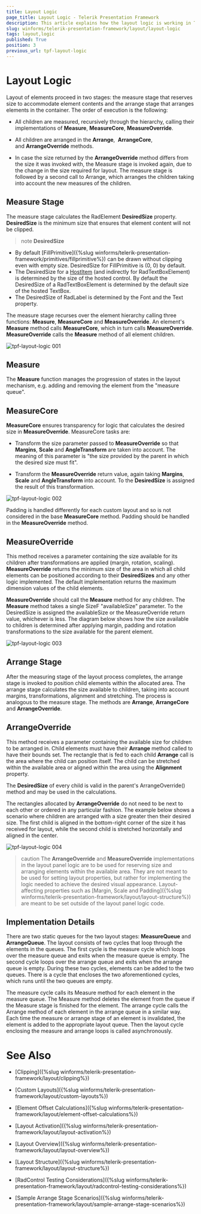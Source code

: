 ```yaml
---
title: Layout Logic
page_title: Layout Logic - Telerik Presentation Framework
description: This article explains how the layout logic is working in Telerik Presentation Framework.
slug: winforms/telerik-presentation-framework/layout/layout-logic
tags: layout,logic
published: True
position: 3
previous_url: tpf-layout-logic
---
```


# Layout Logic

Layout of elements proceed in two stages: the measure stage that reserves size to accommodate element contents and the arrange stage that arranges elements in the container. The order of execution is the following:

* All children are measured, recursively through the hierarchy, calling their implementations of __Measure__, __MeasureCore__, __MeasureOverride__.

* All children are arranged in the __Arrange__,  __ArrangeCore__, and __ArrangeOverride__ methods.

* In case the size returned by the __ArrangeOverride__ method differs from the size it was invoked with, the Measure stage is invoked again, due to the change in the size required for layout. The measure stage is followed by a second call to Arrange, which arranges the children taking into account the new measures of the children.

## Measure Stage

The measure stage calculates the RadElement __DesiredSize__ property. __DesiredSize__ is the minimum size that ensures that element content will not be clipped.

>note  __DesiredSize__ 
* By default [FillPrimitive]({%slug winforms/telerik-presentation-framework/primitives/fillprimitive%}) can be drawn without clipping even with empty size. DesiredSize for FillPrimitive is (0, 0) by default.
* The DesiredSize for a [HostItem](https://docs.telerik.com/devtools/winforms/api/telerik.wincontrols.radhostitem.html) (and indirectly for RadTextBoxElement) is determined by the size of the hosted control. By default the DesiredSize of a RadTextBoxElement is determined by the default size of the hosted TextBox.
* The DesiredSize of RadLabel is determined by the Font and the Text property.
>


The measure stage recurses over the element hierarchy calling three functions: __Measure__, __MeasureCore__ and __MeasureOverride__. An element's __Measure__ method calls __MeasureCore__, which in turn calls __MeasureOverride__. __MeasureOverride__ calls the __Measure__ method of all element children.

![tpf-layout-logic 001](images/tpf-layout-logic001.png)

## Measure

The __Measure__ function manages the progression of states in the layout mechanism, e.g. adding and removing the element from the "measure queue".

## MeasureCore

__MeasureCore__ ensures transparency for logic that calculates the desired size in __MeasureOverride__. MeasureCore tasks are:

* Transform the size parameter passed to __MeasureOverride__ so that __Margins__, __Scale__ and __AngleTransform__ are taken into account. The meaning of this parameter is "the size provided by the parent in which the desired size must fit". 

* Transform the __MeasureOverride__ return value, again taking __Margins__, __Scale__ and __AngleTransform__ into account. To the __DesiredSize__ is assigned the result of this transformation. 

![tpf-layout-logic 002](images/tpf-layout-logic002.png)

Padding is handled differently for each custom layout and so is not considered in the base __MeasureCore__ method. Padding should be handled in the __MeasureOverride__ method.

## MeasureOverride

This method receives a parameter containing the size available for its children after transformations are applied (margin, rotation, scaling).  __MeasureOverride__ returns the minimum size of the area in which all child elements can be positioned according to their __DesiredSizes__ and any other logic implemented. The default implementation returns the maximum dimension values of the child elements.

__MeasureOverride__ should call the __Measure__ method for any children. The __Measure__ method takes a single SizeF "availableSize" parameter. To the DesiredSize is assigned the availableSize or the MeasureOverride return value, whichever is less. The diagram below shows how the size available to children is determined after applying margin, padding and rotation transformations to the size available for the parent element.

![tpf-layout-logic 003](images/tpf-layout-logic003.png)

## Arrange Stage

After the measuring stage of the layout process completes, the arrange stage is invoked to position child elements within the allocated area. The arrange stage calculates the size available to children, taking into account margins, transformations, alignment and stretching. The process is analogous to the measure stage. The methods are __Arrange__, __ArrangeCore__ and __ArrangeOverride__.

## ArrangeOverride

This method receives a parameter containing the available size for children to be arranged in. Child elements must have their __Arrange__  method called to have their bounds set. The rectangle that is fed to each child __Arrange__ call is the area where the child can position itself. The child can be stretched within the available area or aligned within the area using the __Alignment__ property.

The __DesiredSize__ of every child is valid in the parent's ArrangeOverride() method and may be used in the calculations.
        

The rectangles allocated by __ArrangeOverride__ do not need to be next to each other or ordered in any particular fashion. The example below shows a  scenario where children are arranged with a size greater then their desired size. The first child is aligned in the bottom-right corner of the size it has received for layout, while the second child is stretched horizontally and aligned in the center.

![tpf-layout-logic 004](images/tpf-layout-logic004.png)

>caution The __ArrangeOverride__ and __MeasureOverride__ implementations in the layout panel logic are to be used for reserving size and arranging elements within the available area. They are not meant to be used for setting layout properties, but rather for implementing the logic needed to achieve the desired visual appearance.
Layout-affecting properties such as [Margin, Scale and Padding]({%slug winforms/telerik-presentation-framework/layout/layout-structure%}) are meant to be set outside of the layout panel logic code.
>


## Implementation Details

There are two static queues for the two layout stages: __MeasureQueue__ and __ArrangeQueue__. The layout consists of two cycles that loop through the elements in the queues. The first cycle is the measure cycle which loops over the measure queue and exits when the measure queue is empty. The second cycle loops over the arrange queue and exits when the arrange queue is empty. During these two cycles, elements can be added to the two queues. There is a cycle that encloses the two aforementioned cycles, which runs until the two queues are empty.

The measure cycle calls its Measure method for each element in the measure queue. The Measure method deletes the element from the queue if the Measure stage is finished for the element. The arrange cycle calls the Arrange method of each element in the arrange queue in a similar way. Each time the measure or arrange stage of an element is invalidated, the element is added to the appropriate layout queue. Then the layout cycle enclosing the measure and arrange loops is called asynchronously.
		

# See Also
* [Clipping]({%slug winforms/telerik-presentation-framework/layout/clipping%})

* [Custom Layouts]({%slug winforms/telerik-presentation-framework/layout/custom-layouts%})

* [Element Offset Calculations]({%slug winforms/telerik-presentation-framework/layout/element-offset-calculations%})

* [Layout Activation]({%slug winforms/telerik-presentation-framework/layout/layout-activation%})

* [Layout Overview]({%slug winforms/telerik-presentation-framework/layout/layout-overview%})

* [Layout Structure]({%slug winforms/telerik-presentation-framework/layout/layout-structure%})

* [RadControl Testing Considerations]({%slug winforms/telerik-presentation-framework/layout/radcontrol-testing-considerations%})

* [Sample Arrange Stage Scenarios]({%slug winforms/telerik-presentation-framework/layout/sample-arrange-stage-scenarios%})

